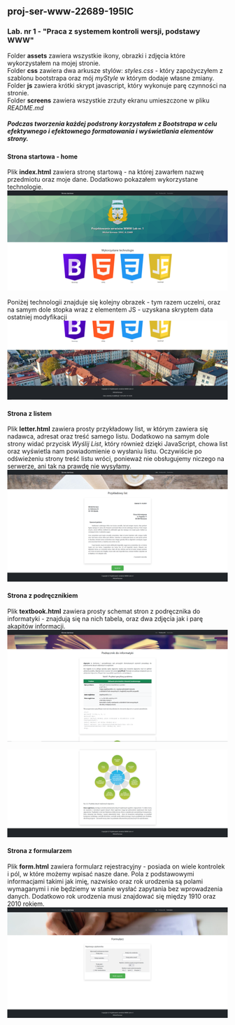 ## proj-ser-www-22689-195IC
### Lab. nr 1 - "Praca z systemem kontroli wersji, podstawy WWW"
Folder **assets** zawiera wszystkie ikony, obrazki i zdjęcia które wykorzystałem na mojej stronie.  
Folder **css** zawiera dwa arkusze stylów: *styles.css* - który zapożyczyłem z szablonu bootstrapa oraz mój *myStyle* w którym dodaje własne zmiany.  
Folder **js** zawiera krótki skrypt javascript, który wykonuje parę czynności na stronie.  
Folder **screens** zawiera wszystkie zrzuty ekranu umieszczone w pliku *README.md*  

##### Podczas tworzenia każdej podstrony korzystałem z *Bootstrapa* w celu efektywnego i efektownego formatowania i wyświetlania elementów strony.

#### Strona startowa - home
Plik **index.html** zawiera stronę startową - na której zawarłem nazwę przedmiotu oraz moje dane. Dodatkowo pokazałem wykorzystane technologie.
![home](/Lab1/screens/1.PNG)

Poniżej technologii znajduje się kolejny obrazek - tym razem uczelni, oraz na samym dole stopka wraz z elementem JS - uzyskana skryptem data ostatniej modyfikacji
![home2](/Lab1/screens/2.PNG)

#### Strona z listem
Plik **letter.html** zawiera prosty przykładowy list, w którym zawiera się nadawca, adresat oraz treść samego listu. 
Dodatkowo na samym dole strony widać przycisk *Wyślij List*, który również dzięki JavaScript, chowa list oraz wyświetla nam powiadomienie o wysłaniu listu. 
Oczywiście po odświeżeniu strony treść listu wróci, ponieważ nie obsługujemy niczego na serwerze, ani tak na prawdę nie wysyłamy.
![letter](/Lab1/screens/3.PNG)

#### Strona z podręcznikiem
Plik **textbook.html** zawiera prosty schemat stron z podręcznika do informatyki - znajdują się na nich tabela, oraz dwa zdjęcia jak i parę akapitów informacji.
![textbook1](/Lab1/screens/4.PNG)

![textbook2](/Lab1/screens/5.PNG)

#### Strona z formularzem
Plik **form.html** zawiera formularz rejestracyjny - posiada on wiele kontrolek i pól, w które możemy wpisać nasze dane. Pola z podstawowymi informacjami takimi jak imię, nazwisko oraz rok urodzenia są polami wymaganymi i nie będziemy w stanie wysłać zapytania bez wprowadzenia danych. Dodatkowo rok urodzenia musi znajdować się między 1910 oraz 2010 rokiem. 
![form](/Lab1/screens/6.PNG)
